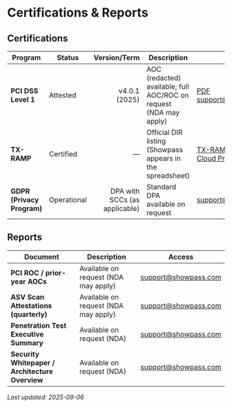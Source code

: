 # Certifications & Reports

## Certifications

| Program | Status | Version/Term | Description | Access |
|---|---|---:|---|---|
| **PCI DSS Level 1** | Attested | v4.0.1 (2025) | AOC (redacted) available; full AOC/ROC on request (NDA may apply) | [PDF](https://doavub8d2uzrx.cloudfront.net/security-and-compliance/pci/2025-PCI-DSS-V4.0.1-redacted.pdf)<br>[support@showpass.com](mailto:support@showpass.com) |
| **TX-RAMP** | Certified | — | Official DIR listing (Showpass appears in the spreadsheet) | [TX-RAMP Certified Cloud Products](https://dir.texas.gov/resource-library-item/tx-ramp-certified-cloud-products) |
| **GDPR (Privacy Program)** | Operational | DPA with SCCs (as applicable) | Standard DPA available on request | [support@showpass.com](mailto:support@showpass.com) |

## Reports

| Document | Description | Access |
|---|---|---|
| **PCI ROC / prior-year AOCs** | Available on request (NDA may apply) | [support@showpass.com](mailto:support@showpass.com) |
| **ASV Scan Attestations (quarterly)** | Available on request (NDA may apply) | [support@showpass.com](mailto:support@showpass.com) |
| **Penetration Test Executive Summary** | Available on request (NDA) | [support@showpass.com](mailto:support@showpass.com) |
| **Security Whitepaper / Architecture Overview** | Available on request (NDA) | [support@showpass.com](mailto:support@showpass.com) |

_Last updated: 2025-09-06_
